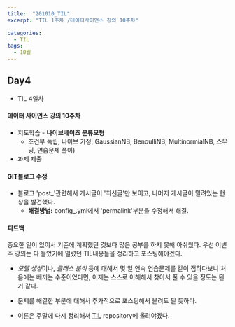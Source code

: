 ```yaml
---
title:  "201010_TIL"
excerpt: "TIL 1주차 /데이터사이언스 강의 10주차"

categories:
  - TIL
tags:
  - 10월
---
```

## Day4
- TIL 4일차

#### 데이터 사이언스 강의 10주차 
  - 지도학습 - **나이브베이즈 분류모형** 
      - 조건부 독립, 나이브 가정, GaussianNB, BenoulliNB, MultinormialNB, 스무딩, 연습문제 풀이)
  - 과제 제출

#### GIT블로그 수정
  - 블로그 'post_'관련해서 게시글이 '최신글'만 보이고, 나머지 게시글이 밀려있는 현상을 발견했다.
     - **해결방법:**
      config_.yml에서 'permalink'부분을 수정해서 해결. 

#### 피드백
  중요한 일이 있이서 기존에 계획했던 것보다 많은 공부를 하지 못해 아쉬웠다. 우선 이번 주 강의는 다 들었기에 밀렸던 TIL내용들을 정리하고 포스팅해야겠다.

 - *모델 생성*이나, *클래스 분석* 등에 대해서 몇 일 연속 연습문제를 같이 접하다보니 처음에는 베끼는 수준이었다면, 이제는 스스로 이해해서 찾아서 풀 수 있을 정도는 된 거 같다.

 - 문제를 해결한 부분에 대해서 추가적으로 포스팅해서 올려도 될 듯하다.

 - 이론은 주말에 다시 정리해서 [TIL](https://github.com/nonegom/TIL) repository에 올려야겠다.
